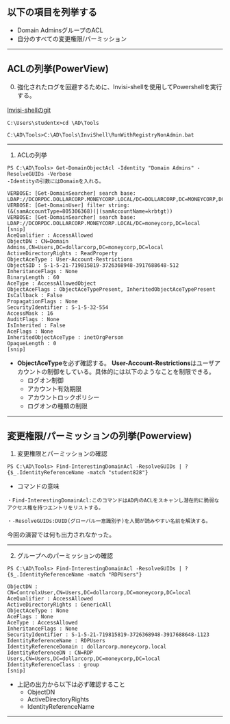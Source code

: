## 以下の項目を列挙する
- Domain AdminsグループのACL
- 自分のすべての変更権限/パーミッション

---
## ACLの列挙(PowerView)
0. 強化されたログを回避するために、Invisi-shellを使用してPowershellを実行する。

[Invisi-shellのgit](https://github.com/OmerYa/Invisi-Shell)

```
C:\Users\studentx>cd \AD\Tools

C:\AD\Tools>C:\AD\Tools\InviShell\RunWithRegistryNonAdmin.bat
```

---
1. ACLの列挙
```
PS C:\AD\Tools> Get-DomainObjectAcl -Identity "Domain Admins" -ResolveGUIDs -Verbose
-Identityの引数にはDomainを入れる。

VERBOSE: [Get-DomainSearcher] search base: LDAP://DCORPDC.DOLLARCORP.MONEYCORP.LOCAL/DC=DOLLARCORP,DC=MONEYCORP,DC=LOCAL
VERBOSE: [Get-DomainUser] filter string:
(&(samAccountType=805306368)(|(samAccountName=krbtgt))
VERBOSE: [Get-DomainSearcher] search base: LDAP://DCORPDC.DOLLARCORP.MONEYCORP.LOCAL/DC=moneycorp,DC=local
[snip]
AceQualifier : AccessAllowed
ObjectDN : CN=Domain
Admins,CN=Users,DC=dollarcorp,DC=moneycorp,DC=local
ActiveDirectoryRights : ReadProperty
ObjectAceType : User-Account-Restrictions
ObjectSID : S-1-5-21-719815819-3726368948-3917688648-512
InheritanceFlags : None
BinaryLength : 60
AceType : AccessAllowedObject
ObjectAceFlags : ObjectAceTypePresent, InheritedObjectAceTypePresent
IsCallback : False
PropagationFlags : None
SecurityIdentifier : S-1-5-32-554
AccessMask : 16
AuditFlags : None
IsInherited : False
AceFlags : None
InheritedObjectAceType : inetOrgPerson
OpaqueLength : 0
[snip]
```
- **ObjectAceType**を必ず確認する。
**User-Account-Restrictions**はユーザアカウントの制御をしている。具体的には以下のようなことを制限できる。
	 - ログオン制御
	 - アカウント有効期限
	 - アカウントロックポリシー
	 - ログオンの種類の制限

---
## 変更権限/パーミッションの列挙(Powerview)
1. 変更権限とパーミッションの確認
```
PS C:\AD\Tools> Find-InterestingDomainAcl -ResolveGUIDs | ?{$_.IdentityReferenceName -match "student828"}
```
- コマンドの意味
```
・Find-InterestingDomainAcl:このコマンドはAD内のACLをスキャンし潜在的に脆弱なアクセス権を持つエントリをリストする。

・-ResolveGUIDs:DUID(グローバル一意識別子)を人間が読みやすい名前を解決する。
```
今回の演習では何も出力されなかった。

---
2. グループへのパーミッションの確認
```
PS C:\AD\Tools> Find-InterestingDomainAcl -ResolveGUIDs | ?{$_.IdentityReferenceName -match "RDPUsers"}

ObjectDN :
CN=ControlxUser,CN=Users,DC=dollarcorp,DC=moneycorp,DC=local
AceQualifier : AccessAllowed
ActiveDirectoryRights : GenericAll
ObjectAceType : None
AceFlags : None
AceType : AccessAllowed
InheritanceFlags : None
SecurityIdentifier : S-1-5-21-719815819-3726368948-3917688648-1123
IdentityReferenceName : RDPUsers
IdentityReferenceDomain : dollarcorp.moneycorp.local
IdentityReferenceDN : CN=RDP
Users,CN=Users,DC=dollarcorp,DC=moneycorp,DC=local
IdentityReferenceClass : group
[snip]
```
- 上記の出力から以下は必ず確認すること
	- ObjectDN
	- ActiveDirectoryRights
	- IdentityReferenceName

---
